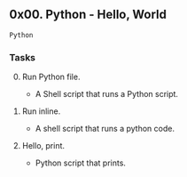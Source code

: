 ## 0x00. Python - Hello, World
`Python`

### Tasks
0. Run Python file.
	- A Shell script that runs a Python script.

1. Run inline.
	- A shell script that runs a python code.

2. Hello, print.
	- Python script that prints. 
